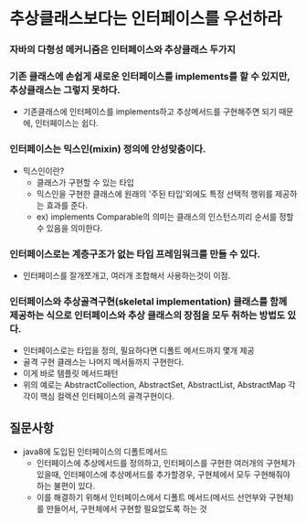 # 추상클래스보다는 인터페이스를 우선하라

### 자바의 다형성 메커니즘은 인터페이스와 추상클래스 두가지

### 기존 클래스에 손쉽게 새로운 인터페이스를 implements를 할 수 있지만, 추상클래스는 그렇지 못하다.
+ 기존클래스에 인터페이스를 implements하고 추상메서드를 구현해주면 되기 때문에, 인터페이스는 쉽다.

### 인터페이스는 믹스인(mixin) 정의에 안성맞춤이다.
+ 믹스인이란?
  + 클래스가 구현할 수 있는 타입
  + 믹스인을 구현한 클래스에 원래의 '주된 타입'외에도 특정 선택적 행위를 제공하는 효과를 준다.
  + ex) implements Comparable의 의미는 클래스의 인스턴스끼리 순서를 정할수 있음을 의미한다.

### 인터페이스로는 계층구조가 없는 타입 프레임워크를 만들 수 있다.
+ 인터페이스를 잘개쪼개고, 여러개 조합해서 사용하는것이 이점. 

### 인터페이스와 추상골격구현(skeletal implementation) 클래스를 함께 제공하는 식으로 인터페이스와 추상 클래스의 장점을 모두 취하는 방법도 있다.
+ 인터페이스로는 타입을 정의, 필요하다면 디폴트 메서드까지 몇개 제공
+ 골격 구현 클래스는 나머지 메서들까지 구현한다.
+ 이게 바로 템플릿 메서드패턴
+ 위의 예로는 AbstractCollection, AbstractSet, AbstractList, AbstractMap 각각이 핵심 컬렉션 인터페이스의 골격구현이다.

## 질문사항
+ java8에 도입된 인터페이스의 디폴트메서드
   + 인터페이스에 추상메서드를 정의하고, 인터페이스를 구현한 여러개의 구현체가 있을때, 인터페이스에 추상메서드를 추가할경우, 구현체에서 모두 구현해줘야하는 불편이 있다.
   + 이를 해결하기 위해서 인터페이스에서 디폴트 메서드(메서드 선언부와 구현체)를 만들어서, 구현체에서 구현할 필요없도록 하는 것
   